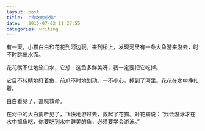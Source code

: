 ```yaml
---
layout: post
title:  "贪吃的小猫"
date:   2015-07-02 11:27:55
categories: writing
---
```


有一天，小猫白白和花花到河边玩。来到桥上，发现河里有一条大鱼游来游去，时不时跳出水面。

花花嘴不住地流口水，它想：这鱼多鲜美呀，我一定要把它吃掉。

它目不转睛地盯着鱼，前爪不时地划动。一不小心，掉到了河里。花花在水中挣扎着。

白白看见了，直喊救命。

在河中的大白鹅听见了，飞快地游过去，救起了花猫。对花猫说：“我会游泳才在水中抓鱼吃，你要吃到水中鲜美的鱼，必须要学会游泳。”

